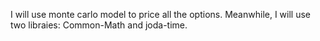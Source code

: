 I will use monte carlo model to price all the options. Meanwhile, I will use two libraies: Common-Math and joda-time.